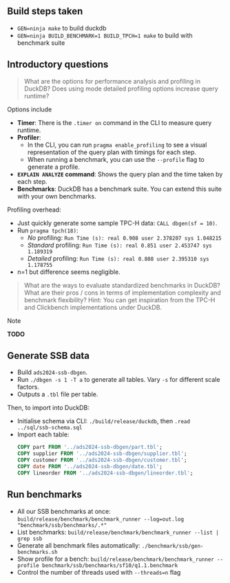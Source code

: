 ## Build steps taken

- `GEN=ninja make` to build duckdb
- `GEN=ninja BUILD_BENCHMARK=1 BUILD_TPCH=1 make` to build with benchmark suite

## Introductory questions

> What are the options for performance analysis and profiling in DuckDB?
> Does using mode detailed profiling options increase query runtime?

Options include

- **Timer**: There is the `.timer on` command in the CLI to measure query runtime.
- **Profiler**:
  - In the CLI, you can run `pragma enable_profiling` to see a visual representation of the query plan with timings for each step.
  - When running a benchmark, you can use the `--profile` flag to generate a profile.
- **`EXPLAIN ANALYZE` command**: Shows the query plan and the time taken by each step.
- **Benchmarks**: DuckDB has a benchmark suite. You can extend this suite with your own benchmarks.

Profiling overhead:

- Just quickly generate some sample TPC-H data: `CALL dbgen(sf = 10)`.
- Run `pragma tpch(18)`:
  - *No* profiling: `Run Time (s): real 0.908 user 2.378207 sys 1.048215`
  - *Standard* profiling: `Run Time (s): real 0.851 user 2.453747 sys 1.189319`
  - *Detailed* profiling: `Run Time (s): real 0.808 user 2.395310 sys 1.178755`
- n=1 but difference seems negligible.

> What are the ways to evaluate standardized benchmarks in DuckDB?
> What are their pros / cons in terms of implementation complexity and benchmark flexibility?
> Hint: You can get inspiration from the TPC-H and Clickbench implementations under DuckDB.

>[!NOTE]
> **TODO**

## Generate SSB data

- Build `ads2024-ssb-dbgen`.
- Run `./dbgen -s 1 -T a` to generate all tables. Vary `-s` for different scale factors.
- Outputs a `.tbl` file per table.

Then, to import into DuckDB:

- Initialise schema via CLI: `./build/release/duckdb`, then `.read ../sql/ssb-schema.sql`
- Import each table:
  ```sql
  COPY part FROM '../ads2024-ssb-dbgen/part.tbl';
  COPY supplier FROM '../ads2024-ssb-dbgen/supplier.tbl';
  COPY customer FROM '../ads2024-ssb-dbgen/customer.tbl';
  COPY date FROM '../ads2024-ssb-dbgen/date.tbl';
  COPY lineorder FROM '../ads2024-ssb-dbgen/lineorder.tbl';
  ```

## Run benchmarks

- All our SSB benchmarks at once: `build/release/benchmark/benchmark_runner --log=out.log "benchmark/ssb/benchmarks/.*"`
- List benchmarks: `build/release/benchmark/benchmark_runner --list | grep ssb`
- Generate all benchmark files automatically: `./benchmark/ssb/gen-benchmarks.sh`
- Show profile for a bench: `build/release/benchmark/benchmark_runner --profile benchmark/ssb/benchmarks/sf10/q1.1.benchmark`
- Control the number of threads used with `--threads=n` flag
